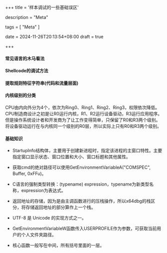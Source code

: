 +++
title = '样本调试的一些基础误区'

description = "Meta"

tags = [ "Meta" ]

date = 2024-11-26T20:13:54+08:00
draft = true

+++

#### 常见语言的木马看法

#### Shellcode的调试方法

#### 提取规则特征字符串(代码和流量层面)

#### 内核级别的分类

CPU由内向外分为4个，依次为Ring0、Ring1、Ring2、Ring3，权限依次降低。CPU制造商设计之初是让R0运行内核，R1、R2运行设备驱动，R3运行应用程序。但是操作系统设计者和开发商为了让工作变得简单，只保留了R0和R3两个级别。将设备驱动运行在与内核同一个级别的R0层，所以实际上只有R0和R3两个级别。

#### 基础知识

- StartupInfo结构体，主要用于创建新进程时，指定该进程的主窗口特性。主要指定窗口显示状态、窗口位置和大小、窗口标题和其他属性。
- 获取cmd的绝对路径可以使用GetEnvironmentVariableA("COMSPEC", Buffer, 0xFFu)。
- C语言的强制类型转换：(typename)  expression，typename为新类型名称，expression为表达式。
- 返回地址的存储，因为是由主调函数进行的压栈操作，所以x64dbg的栈区分，将存储返回地址的部分算作上一个栈。
- UTF-8 是 Unicode 的实现方式之一。

- GetEnvironmentVariableW函数传入USERPROFILE作为参数，可获取当前用户的个人文件夹路径。
- 核心函数一般写在中间，所有括号里面的一层。
